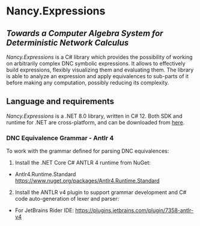 # Nancy.Expressions
## _Towards a Computer Algebra System for Deterministic Network Calculus_

*Nancy.Expressions* is a C# library which provides the possibility of working on arbitrarily complex DNC symbolic expressions. 
It allows to effectively build expressions, flexibly visualizing them and evaluating them. 
The library is able to analyze an expression and apply equivalences to sub-parts of it before making any computation, possibly reducing its complexity.

## Language and requirements

*Nancy.Expressions* is a .NET 8.0 library, written in C# 12.
Both SDK and runtime for .NET are cross-platform, and can be downloaded from [here](https://dotnet.microsoft.com/en-us/download).

### DNC Equivalence Grammar - Antlr 4

To work with the grammar defined for parsing DNC equivalences:

1) Install the .NET Core C# ANTLR 4 runtime from NuGet:
- Antlr4.Runtime.Standard https://www.nuget.org/packages/Antlr4.Runtime.Standard

2) Install the ANTLR v4 plugin to support grammar development and C# code auto-generation of lexer and parser:
- For JetBrains Rider IDE: https://plugins.jetbrains.com/plugin/7358-antlr-v4 